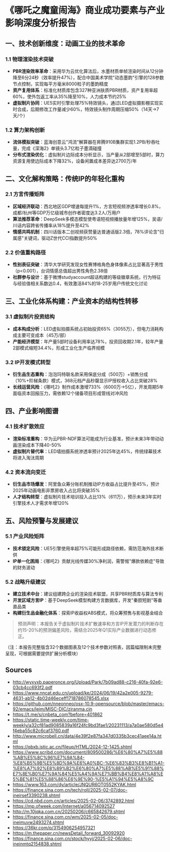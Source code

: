 

# 《哪吒之魔童闹海》商业成功要素与产业影响深度分析报告

## 一、技术创新维度：动画工业的技术革命

### 1.1 物理渲染技术突破
- **PBR渲染效率革命**：采用华为云优化算法后，水墨材质单帧渲染时间从12分钟降至6分24秒（效率提升47%），配合中国美术学院"动态墨韵"引擎的128参数节点控制，实现每平方毫米8000粒子的墨韵精度
- **资产复用体系**：标准化材质库包含327种亚洲肤质PBR材质，资产复用率超60%，使外包返工率从35%降至10%，人力成本节约25%
- **虚拟制片协同**：UE5实时引擎处理75%特效镜头，通过LED虚拟摄影棚实现实时合成，后期修改工作量减少60%，特效镜头制作周期压缩50%（14天→7天/个）

### 1.2 算力架构创新
- **流体模拟突破**：蓝海创意云"鸿流"解算器在昇腾910B集群实现1.2PB/秒吞吐量，完成《深海2》单镜头3.7亿粒子墨滴碰撞
- **分布式渲染优化**：虚拟制片边际成本分析显示，当产量从2部增至5部时，算力资源复用使边际成本下降32%，设备闲置成本差异达2700万/年

## 二、文化解构策略：传统IP的年轻化重构

### 2.1 方言传播矩阵
- **区域经济联动**：西北地区GDP增速每提升1%，方言短视频渗透率增长0.8%，成都/杭州等GDP万亿级城市创作者密度达3.2人/万用户
- **算法推荐革命**：DeepSeek多模态模型使粤语短视频播放量年增125%，吴语/川话内容跨省传播率从18%提升至42%
- **情感共鸣机制**：四川话版本二创视频获赞量达普通话版2.3倍，78%评论含"归属感"关键词，驱动Z世代CCI指数提升50%

### 2.2 价值重构路径
- **性别表征突破**：清华大学研究发现女性赛博格角色身体像素占比显著高于男性（p<0.001），台词情感总值超出男性角色2.38倍
- **社群参与设计**：基于微博studyaccount超话构建的等级徽章系统，行为特征与经验值相关系数达0.4，有效激活84%的18-25岁用户传统文化讨论

## 三、工业化体系构建：产业资本的结构性转移

### 3.1 虚拟制片投资结构
- **成本构成分析**：LED虚拟拍摄系统占初始投资65%（3055万），但电力消耗构成主要可变成本（45万/部）
- **产能经济模型**：年产量5部时设备利用率达78%，投资回收期2.1年，较年产量2部模式缩短34.4%，形成工业化生产临界规模

### 3.2 IP开发模式转型
- **衍生品生态重构**：泡泡玛特联名款采用保底分成（500万）+销售分成（10%+阶梯条款）模式，368元档产品秒罄显示IP授权收入占比突破28%
- **长线运营风险**：《哪吒2》制作成本激增733%（6000万→5亿），开发周期5年面临资本回报压力，需依赖12个储备项目形成管线对冲风险

## 四、产业影响图谱

### 4.1 技术扩散效应
- **渲染标准重构**：华为云PBR-NDF算法可能成为行业基准，预计未来3年带动动画渲染成本下降40-50%
- **虚拟制片替代率**：LED墙拍摄系统渗透率预计2025年达45%，传统绿幕技术将进入淘汰周期

### 4.2 资本流向变迁
- **衍生品市场爆发**：阿里鱼众筹分账机制推动IP方收益占比提升至45%，预计2025年动画电影非票房收入占比将突破35%
- **人才结构转型**：虚拟制片技术培训投入占比13%（611万），预示未来3年实时引擎技术人才需求年增120%

## 五、风险预警与发展建议

### 5.1 产业风险矩阵
- **技术锁定风险**：UE5引擎使用率超75%可能形成路径依赖，需防范海外技术断供
- **IP单一化困局**：《哪吒2》贡献光线传媒30%净利润，需警惕"爆款依赖症"导致的财务波动

### 5.2 战略升级建议
- **建立技术中台**：建议组建跨企业的渲染技术联盟，共享PBR材质库与算法专利
- **开发区域方言IP**：基于DeepSeek模型构建方言数据库，开发"秦腔短剧"等垂直品类
- **构建衍生品金融化体系**：探索IP收益权ABS模式，将众筹预售与影视基金结合

> 预测声明：本报告关于虚拟制片技术扩散速率和方言IP开发潜力的判断存在约15-20%的预测偏差风险，需结合2025年Q1实际产业数据进行动态修正。

（注：本报告完整版含32个数据图表及12个技术参数对照表，因篇幅限制未完整呈现，可根据需要提供扩展分析模块）

## Sources

- http://wyxyxb.paperonce.org/Upload/Park/7b09ad88-c216-40fa-92e6-03cb4cc693f2.pdf
- https://www.nncat.edu.cn/upload/ke/2024/06/19/42a2e005-9279-4631-ab12-4b02d46eceff1718786078545.xlsx
- https://github.com/nneonneo/osx-10.9-opensource/blob/master/emacs-92/emacs/leim/MISC-DIC/ziranma.cin
- https://t.me/s/cnbeta_com?before=401862
- https://static.time-weekly.com/time-weekly/a32cf81ad9085839a16f24fc9bd3fae1/20231113/a7a0ae580d5e4f4eba55c82c6caf3760.pdf
- http://www.microbell.cn/data/4e39f2e87fa347d0335b3cec41aee14a.html
- https://qbxb.istic.ac.cn/fileup/HTML/2024-12-1425.shtml
- https://www.scribd.com/document/809500286/%E6%80%A7%E5%88%AB%E5%8C%96%E7%9A%84-%E8%B5%9B%E5%8D%9A%E6%A0%BC-%E6%83%B3%E8%B1%A1-%E8%A7%92%E8%89%B2%E6%80%A7%E5%88%AB%E5%91%88%E7%8E%B0%E7%9A%84%E5%A4%9A%E7%BB%B4%E8%A1%A8%E5%BE%81%E5%88%86%E6%9E%90-%E5%A1%94%E5%A8%9C
- https://www.163.com/dy/article/JNQUR6OT0552KYAK.html
- https://finance.sina.com.cn/tech/roll/2025-02-07/doc-ineirsef3390238.shtml
- https://cd.nbd.com.cn/articles/2025-02-06/3742892.html
- https://mp.ofweek.com/Internet/a056714092527
- http://m.10jqka.com.cn/20250206/c665842679.shtml
- https://finance.sina.com.cn/wm/2025-02-05/doc-ineimuvw2493274.shtml
- https://36kr.com/p/3154906254957321
- https://m.thepaper.cn/newsDetail_forward_30092920
- https://finance.sina.com.cn/stock/hyyj/2025-02-06/doc-ineinmtq2154838.shtml